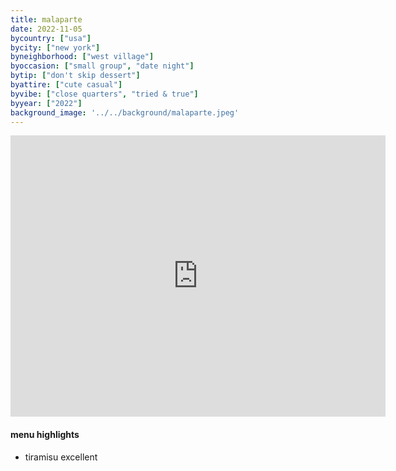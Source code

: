 ```yaml
---
title: malaparte
date: 2022-11-05
bycountry: ["usa"]
bycity: ["new york"]
byneighborhood: ["west village"]
byoccasion: ["small group", "date night"]
bytip: ["don't skip dessert"]
byattire: ["cute casual"]
byvibe: ["close quarters", "tried & true"]
byyear: ["2022"]
background_image: '../../background/malaparte.jpeg'
---
```


<iframe src="https://www.google.com/maps/embed?pb=!1m18!1m12!1m3!1d3023.1427362321233!2d-74.01066952343491!3d40.73688463609104!2m3!1f0!2f0!3f0!3m2!1i1024!2i768!4f13.1!3m3!1m2!1s0x89c259eae7a6555f%3A0x482f47e51ae557c8!2sMalaparte!5e0!3m2!1sen!2sus!4v1701464096695!5m2!1sen!2sus" width="600" height="450" style="border:0;" allowfullscreen="" loading="lazy" referrerpolicy="no-referrer-when-downgrade"></iframe>

#### menu highlights 
* tiramisu excellent